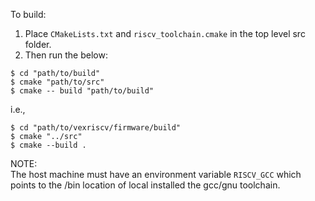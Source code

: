 To build:

1. Place `CMakeLists.txt` and `riscv_toolchain.cmake` in the top level src folder.
3. Then run the below:

`$ cd "path/to/build"`\
`$ cmake "path/to/src"`\
`$ cmake -- build "path/to/build"`


i.e.,

`$ cd "path/to/vexriscv/firmware/build"`\
`$ cmake "../src"`\
`$ cmake --build .`


NOTE:\
The host machine must have an environment variable `RISCV_GCC` which points to 
the /bin location of local installed the gcc/gnu toolchain.